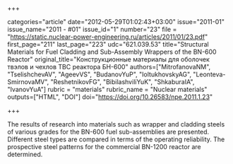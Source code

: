 +++

categories="article"
date="2012-05-29T01:02:43+03:00"
issue="2011-01"
issue_name="2011 - #01"
issue_id="1"
number="23"
file = "https://static.nuclear-power-engineering.ru/articles/2011/01/23.pdf"
first_page="211"
last_page="223"
udc="621.039.53"
title="Structural Materials for Fuel Cladding and Sub-Assembly Wrappers of the BN-600 Reactor"
original_title="Конструкционные материалы для оболочек твэлов и чехлов ТВС реактора БН-600"
authors=["MitrofanovaNM", "TselishchevAV", "AgeevVS", "BudanovYuP", "IoltukhovskyAG", "Leonteva-SmirnovaMV", "ReshetnikovFG", "BibilashviliYuK", "ShkaburaIA", "IvanovYuA"]
rubric = "materials"
rubric_name = "Nuclear materials"
outputs=["HTML", "DOI"]
doi="https://doi.org/10.26583/npe.2011.1.23"

+++

The results of research into materials such as wrapper and cladding steels of various grades for the BN-600 fuel sub-assemblies are presented. Different steel types are compared in terms of the operating reliability. The prospective steel patterns for the commercial BN-1200 reactor are determined.